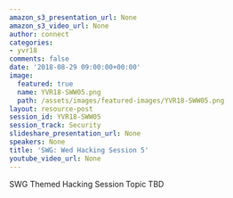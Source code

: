 ```yaml
---
amazon_s3_presentation_url: None
amazon_s3_video_url: None
author: connect
categories:
- yvr18
comments: false
date: '2018-08-29 09:00:00+00:00'
image:
  featured: true
  name: YVR18-SWW05.png
  path: /assets/images/featured-images/YVR18-SWW05.png
layout: resource-post
session_id: YVR18-SWW05
session_track: Security
slideshare_presentation_url: None
speakers: None
title: 'SWG: Wed Hacking Session 5'
youtube_video_url: None
---
```


SWG Themed Hacking Session Topic TBD